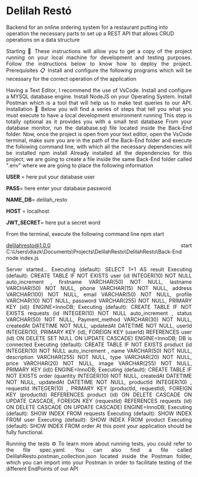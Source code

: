 <h1>Delilah Restó</h1>

Backend for an online ordering system for a restaurant putting into operation the necessary parts to set up a REST API that allows CRUD operations on a data structure
<div align="justify">
Starting 🚀 These instructions will allow you to get a copy of the project running on your local machine for development and testing purposes. Follow the instructions below to know how to deploy the project. Prerequisites 📋 Install and configure the following programs which will be necessary for the correct operation of the application

Having a Text Editor, I recommend the use of VsCode.
Install and configure a MYSQL database engine.
Install NodeJS on your Operating System.
Install Postman which is a tool that will help us to make test queries to our API. Installation 🔧 Below you will find a series of steps that tell you what you must execute to have a local development environment running This step is totally optional as it provides you with a small test database
From your database monitor, run the database.sql file located inside the Back-End folder. Now, once the project is open from your text editor, open the VsCode terminal, make sure you are in the path of the Back-End folder and execute the following command line, with which all the necessary dependencies will be installed npm install Already installed all the dependencies for this project; we are going to create a file inside the same Back-End folder called ".env" where we are going to place the following information


**USER** = here put your database user

**PASS**= here enter your database password

**NAME_DB**= delilah_resto

**HOST** = localhost

**JWT_SECRET**= here put a secret word

From the terminal, execute the following command line npm start

delilahresto@1.0.0 start C:\Users\diazk\Documents\Projects\DelilahResto\DelilahResto\Back-End node index.js

Server started... Executing (default): SELECT 1+1 AS result Executing (default): CREATE TABLE IF NOT EXISTS user (id INTEGER(10) NOT NULL auto_increment , firstname VARCHAR(50) NOT NULL, lastname VARCHAR(50) NOT NULL, phone VARCHAR(15) NOT NULL, address VARCHAR(100) NOT NULL, email VARCHAR(50) NOT NULL, profile VARCHAR(10) NOT NULL, password VARCHAR(255) NOT NULL, PRIMARY KEY (id)) ENGINE=InnoDB; Executing (default): CREATE TABLE IF NOT EXISTS requests (id INTEGER(10) NOT NULL auto_increment , status VARCHAR(50) NOT NULL, Payment_method VARCHAR(30) NOT NULL, createdAt DATETIME NOT NULL, updatedAt DATETIME NOT NULL, userId INTEGER(10), PRIMARY KEY (id), FOREIGN KEY (userId) REFERENCES user (id) ON DELETE SET NULL ON UPDATE CASCADE) ENGINE=InnoDB; DB is connected Executing (default): CREATE TABLE IF NOT EXISTS product (id INTEGER(10) NOT NULL auto_increment , name VARCHAR(50) NOT NULL, description VARCHAR(255) NOT NULL, type VARCHAR(20) NOT NULL, price VARCHAR(20) NOT NULL, image VARCHAR(255) NOT NULL, PRIMARY KEY (id)) ENGINE=InnoDB; Executing (default): CREATE TABLE IF NOT EXISTS order (quantity INTEGER(10) NOT NULL, createdAt DATETIME NOT NULL, updatedAt DATETIME NOT NULL, productId INTEGER(10) , requestId INTEGER(10) , PRIMARY KEY (productId, requestId), FOREIGN KEY (productId) REFERENCES product (id) ON DELETE CASCADE ON UPDATE CASCADE, FOREIGN KEY (requestId) REFERENCES requests (id) ON DELETE CASCADE ON UPDATE CASCADE) ENGINE=InnoDB; Executing (default): SHOW INDEX FROM requests Executing (default): SHOW INDEX FROM user Executing (default): SHOW INDEX FROM product Executing (default): SHOW INDEX FROM order At this point your application should be fully functional. 


Running the tests ⚙️ To learn more about running tests, you could refer to the file spec.yaml. You can also find a file called DelilahResto.postman_collection.json located inside the Postman folder, which you can import into your Postman in order to facilitate testing of the different EndPoints of our API
  </div>

